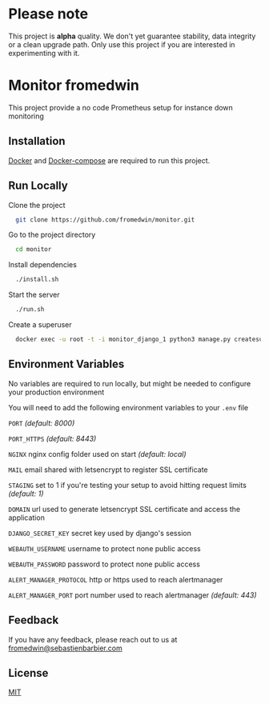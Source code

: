 # Please note

This project is **alpha** quality. We don't yet guarantee stability, data integrity or a clean upgrade path. Only use this project if you are interested in experimenting with it.


# Monitor fromedwin

This project provide a no code Prometheus setup for instance down monitoring


## Installation

[Docker](https://www.docker.com/) and [Docker-compose](https://docs.docker.com/compose/) are required to run this project.
## Run Locally

Clone the project

```bash
  git clone https://github.com/fromedwin/monitor.git
```

Go to the project directory

```bash
  cd monitor
```

Install dependencies

```bash
  ./install.sh
```

Start the server

```bash
  ./run.sh
```

Create a superuser

```bash
  docker exec -u root -t -i monitor_django_1 python3 manage.py createsuperuser
```

  
## Environment Variables

No variables are required to run locally, but might be needed to configure your production environment

You will need to add the following environment variables to your `.env` file

`PORT` *(default: 8000)*

`PORT_HTTPS` *(default: 8443)*

`NGINX` nginx config folder used on start *(default: local)*

`MAIL` email shared with letsencrypt to register SSL certificate

`STAGING` set to 1 if you're testing your setup to avoid hitting request limits *(default: 1)*

`DOMAIN` url used to generate letsencrypt SSL certificate and access the application

`DJANGO_SECRET_KEY` secret key used by django's session

`WEBAUTH_USERNAME` username to protect none public access

`WEBAUTH_PASSWORD` password to protect none public access

`ALERT_MANAGER_PROTOCOL` http or https used to reach alertmanager

`ALERT_MANAGER_PORT` port number used to reach alertmanager *(default: 443)*

  
## Feedback

If you have any feedback, please reach out to us at fromedwin@sebastienbarbier.com

  
## License

[MIT](https://choosealicense.com/licenses/mit/)

